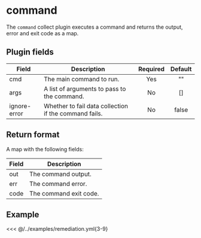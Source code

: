 # command

The `command` collect plugin executes a command and returns the output, error and exit code as a map.

## Plugin fields

| Field        | Description                                           | Required | Default |
| ------------ | ----------------------------------------------------- | :------: | :-----: |
| cmd          | The main command to run.                              |   Yes    |   ""    |
| args         | A list of arguments to pass to the command.           |    No    |   []    |
| ignore-error | Whether to fail data collection if the command fails. |    No    |  false  |

<Content :page-key="$site.pages.find(p => p.path === '/reference/common/collect.html').key"/>

## Return format

A map with the following fields:

| Field | Description            |
| ----- | ---------------------- |
| out   | The command output.    |
| err   | The command error.     |
| code  | The command exit code. |

## Example

<<< @/../examples/remediation.yml{3-9}
